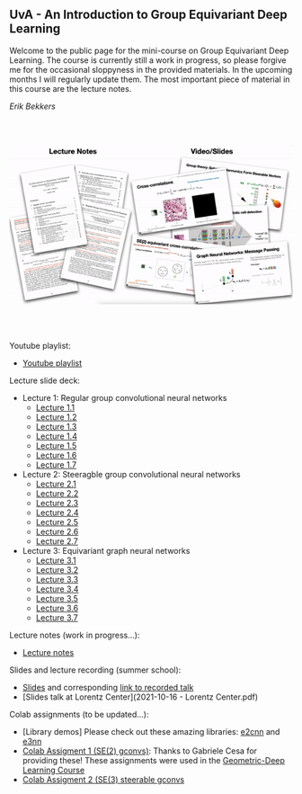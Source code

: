 

## UvA - An Introduction to Group Equivariant Deep Learning

Welcome to the public page for the mini-course on Group Equivariant Deep Learning. The course is currently still a work in progress, so please forgive me for the occasional sloppyness in the provided materials. In the upcoming months I will regularly update them. The most important piece of material in this course are the lecture notes. 

*Erik Bekkers*

<br/><br/>

![](/lnandslides.gif)

<br/><br/>

Youtube playlist:
* [Youtube playlist](https://youtube.com/playlist?list=PL8FnQMH2k7jzPrxqdYufoiYVHim8PyZWd)

Lecture slide deck:
* Lecture 1: Regular group convolutional neural networks
  * [Lecture 1.1](lectures_pdf/Lecture_1_1_Motivation.pdf)
  * [Lecture 1.2](lectures_pdf/Lecture_1_2_GroupTheory.pdf)
  * [Lecture 1.3](lectures_pdf/Lecture_1_3_RegularGroupConvolutions.pdf)
  * [Lecture 1.4](lectures_pdf/Lecture_1_4_Example.pdf)
  * [Lecture 1.5](lectures_pdf/Lecture_1_5_History.pdf)
  * [Lecture 1.6](lectures_pdf/Lecture_1_6_GroupTheory.pdf)
  * [Lecture 1.7](lectures_pdf/Lecture_1_7_GConvsAreAllYouNeed.pdf)
* Lecture 2: Steeragble group convolutional neural networks
  * [Lecture 2.1](lectures_pdf/Lecture_2_1_SteerableBasis.pdf)
  * [Lecture 2.2](lectures_pdf/Lecture_2_2_RegularGConvInSteerableBasis.pdf)
  * [Lecture 2.3](lectures_pdf/Lecture_2_3_GroupTheoryIrrepsFourier.pdf)
  * [Lecture 2.4](lectures_pdf/Lecture_2_4_GroupTheoryFeatureFields.pdf)
  * [Lecture 2.5](lectures_pdf/Lecture_2_5_SteerableGConvs.pdf)
  * [Lecture 2.6](lectures_pdf/Lecture_2_6_ActivationFunctions.pdf)
  * [Lecture 2.7](lectures_pdf/Lecture_2_7_HarmonicNetworks.pdf)
* Lecture 3: Equivariant graph neural networks
  * [Lecture 3.1](lectures_pdf/Lecture_3_1_Motivation.pdf)
  * [Lecture 3.2](lectures_pdf/Lecture_3_2_EquivariantMessagePassing.pdf)
  * [Lecture 3.3](lectures_pdf/Lecture_3_3_ConditionalLinear.pdf)
  * [Lecture 3.4](lectures_pdf/Lecture_3_4_GroupTheorySO3IrrepsClebschGordan.pdf)
  * [Lecture 3.5](lectures_pdf/Lecture_3_5_Literature3DSteerable.pdf)
  * [Lecture 3.6](lectures_pdf/Lecture_3_6_Literature3DRegular.pdf)
  * [Lecture 3.7](lectures_pdf/Lecture_3_7_GaugeEquivariant.pdf)

Lecture notes (work in progress...):
* [Lecture notes](GroupConvLectureNotes.pdf)

Slides and lecture recording (summer school):
* [Slides](GEDL_slides.pdf) and corresponding [link to recorded talk](https://geometric-deep-learning.compute.dtu.dk/talks-and-materials/)
* [Slides talk at Lorentz Center](2021-10-16 - Lorentz Center.pdf)

Colab assignments (to be updated...):
* [Library demos] Please check out these amazing libraries: [e2cnn](https://github.com/QUVA-Lab/e2cnn) and [e3nn](https://e3nn.org)
* [Colab Assigment 1 (SE(2) gconvs)](https://colab.research.google.com/drive/1DfUuk-NZtW5d0toMnL752dYEMSVuNWgM?usp=sharing): Thanks to Gabriele Cesa for providing these! These assignments were used in the [Geometric-Deep Learning Course](https://geometricdeeplearning.com/lectures/)  
* [Colab Assigment 2 (SE(3) steerable gconvs](https://colab.research.google.com/drive/1ZtV6_U6lt7URvTHC71SwbUNCiEfK6aD1?usp=sharing)

